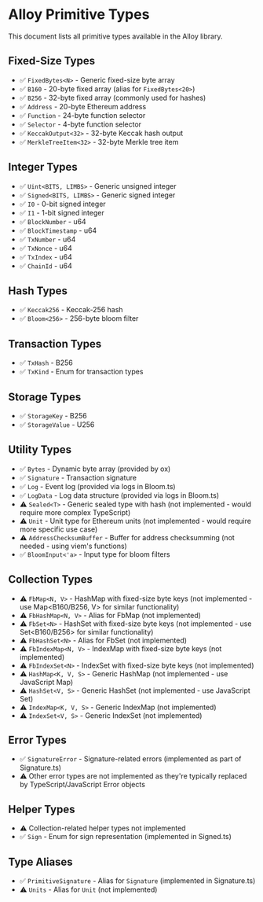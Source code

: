 # Alloy Primitive Types

This document lists all primitive types available in the Alloy library.

## Fixed-Size Types

- ✅ `FixedBytes<N>` - Generic fixed-size byte array
- ✅ `B160` - 20-byte fixed array (alias for `FixedBytes<20>`)
- ✅ `B256` - 32-byte fixed array (commonly used for hashes)
- ✅ `Address` - 20-byte Ethereum address
- ✅ `Function` - 24-byte function selector
- ✅ `Selector` - 4-byte function selector
- ✅ `KeccakOutput<32>` - 32-byte Keccak hash output
- ✅ `MerkleTreeItem<32>` - 32-byte Merkle tree item

## Integer Types

- ✅ `Uint<BITS, LIMBS>` - Generic unsigned integer
- ✅ `Signed<BITS, LIMBS>` - Generic signed integer
- ✅ `I0` - 0-bit signed integer
- ✅ `I1` - 1-bit signed integer
- ✅ `BlockNumber` - u64
- ✅ `BlockTimestamp` - u64
- ✅ `TxNumber` - u64
- ✅ `TxNonce` - u64
- ✅ `TxIndex` - u64
- ✅ `ChainId` - u64

## Hash Types

- ✅ `Keccak256` - Keccak-256 hash
- ✅ `Bloom<256>` - 256-byte bloom filter

## Transaction Types

- ✅ `TxHash` - B256
- ✅ `TxKind` - Enum for transaction types

## Storage Types

- ✅ `StorageKey` - B256
- ✅ `StorageValue` - U256

## Utility Types

- ✅ `Bytes` - Dynamic byte array (provided by ox)
- ✅ `Signature` - Transaction signature
- ✅ `Log` - Event log (provided via logs in Bloom.ts)
- ✅ `LogData` - Log data structure (provided via logs in Bloom.ts)
- ⚠️ `Sealed<T>` - Generic sealed type with hash (not implemented - would require more complex TypeScript)
- ⚠️ `Unit` - Unit type for Ethereum units (not implemented - would require more specific use case)
- ⚠️ `AddressChecksumBuffer` - Buffer for address checksumming (not needed - using viem's functions)
- ✅ `BloomInput<'a>` - Input type for bloom filters

## Collection Types

- ⚠️ `FbMap<N, V>` - HashMap with fixed-size byte keys (not implemented - use Map<B160/B256, V> for similar functionality)
- ⚠️ `FbHashMap<N, V>` - Alias for FbMap (not implemented)
- ⚠️ `FbSet<N>` - HashSet with fixed-size byte keys (not implemented - use Set<B160/B256> for similar functionality)
- ⚠️ `FbHashSet<N>` - Alias for FbSet (not implemented)
- ⚠️ `FbIndexMap<N, V>` - IndexMap with fixed-size byte keys (not implemented)
- ⚠️ `FbIndexSet<N>` - IndexSet with fixed-size byte keys (not implemented)
- ⚠️ `HashMap<K, V, S>` - Generic HashMap (not implemented - use JavaScript Map)
- ⚠️ `HashSet<V, S>` - Generic HashSet (not implemented - use JavaScript Set)
- ⚠️ `IndexMap<K, V, S>` - Generic IndexMap (not implemented)
- ⚠️ `IndexSet<V, S>` - Generic IndexSet (not implemented)

## Error Types

- ✅ `SignatureError` - Signature-related errors (implemented as part of Signature.ts)
- ⚠️ Other error types are not implemented as they're typically replaced by TypeScript/JavaScript Error objects

## Helper Types

- ⚠️ Collection-related helper types not implemented
- ✅ `Sign` - Enum for sign representation (implemented in Signed.ts)

## Type Aliases

- ✅ `PrimitiveSignature` - Alias for `Signature` (implemented in Signature.ts)
- ⚠️ `Units` - Alias for `Unit` (not implemented)